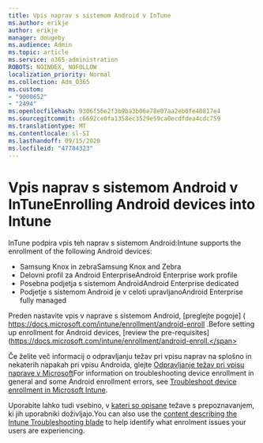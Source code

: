 ```yaml
---
title: Vpis naprav s sistemom Android v InTune
ms.author: erikje
author: erikje
manager: dougeby
ms.audience: Admin
ms.topic: article
ms.service: o365-administration
ROBOTS: NOINDEX, NOFOLLOW
localization_priority: Normal
ms.collection: Adm_O365
ms.custom:
- "9000652"
- "2494"
ms.openlocfilehash: 9306f56e2f3b9ba3b06e78e07aa2eb0fe40817e4
ms.sourcegitcommit: c6692ce0fa1358ec3529e59ca0ecdfdea4cdc759
ms.translationtype: MT
ms.contentlocale: sl-SI
ms.lasthandoff: 09/15/2020
ms.locfileid: "47784323"
---
```

# <a name="enrolling-android-devices-into-intune"></a><span data-ttu-id="0fdae-102">Vpis naprav s sistemom Android v InTune</span><span class="sxs-lookup"><span data-stu-id="0fdae-102">Enrolling Android devices into Intune</span></span>

<span data-ttu-id="0fdae-103">InTune podpira vpis teh naprav s sistemom Android:</span><span class="sxs-lookup"><span data-stu-id="0fdae-103">Intune supports the enrollment of the following Android devices:</span></span>
- <span data-ttu-id="0fdae-104">Samsung Knox in zebra</span><span class="sxs-lookup"><span data-stu-id="0fdae-104">Samsung Knox and Zebra</span></span>
- <span data-ttu-id="0fdae-105">Delovni profil za Android Enterprise</span><span class="sxs-lookup"><span data-stu-id="0fdae-105">Android Enterprise work profile</span></span>
- <span data-ttu-id="0fdae-106">Posebna podjetja s sistemom Android</span><span class="sxs-lookup"><span data-stu-id="0fdae-106">Android Enterprise dedicated</span></span>
- <span data-ttu-id="0fdae-107">Podjetje s sistemom Android je v celoti upravljano</span><span class="sxs-lookup"><span data-stu-id="0fdae-107">Android Enterprise fully managed</span></span>

<span data-ttu-id="0fdae-108">Preden nastavite vpis v naprave s sistemom Android, [preglejte pogoje] ( https://docs.microsoft.com/intune/enrollment/android-enroll .</span><span class="sxs-lookup"><span data-stu-id="0fdae-108">Before setting up enrollment for Android devices, [review the pre-requisites](https://docs.microsoft.com/intune/enrollment/android-enroll.</span></span>

<span data-ttu-id="0fdae-109">Če želite več informacij o odpravljanju težav pri vpisu naprav na splošno in nekaterih napakah pri vpisu Androida, glejte [Odpravljanje težav pri vpisu naprave v Microsoft](https://docs.microsoft.com/intune/enrollment/troubleshoot-device-enrollment-in-intune)</span><span class="sxs-lookup"><span data-stu-id="0fdae-109">For information on troubleshooting device enrollment in general and some Android enrollment errors,  see [Troubleshoot device enrollment in Microsoft Intune](https://docs.microsoft.com/intune/enrollment/troubleshoot-device-enrollment-in-intune).</span></span>

<span data-ttu-id="0fdae-110">Uporabite lahko tudi vsebino, v [kateri so opisane](https://docs.microsoft.com/intune/fundamentals/help-desk-operators) težave s prepoznavanjem, ki jih uporabniki doživljajo.</span><span class="sxs-lookup"><span data-stu-id="0fdae-110">You can also use the [content describing the Intune Troubleshooting blade](https://docs.microsoft.com/intune/fundamentals/help-desk-operators) to help identify what enrolment issues your users are experiencing.</span></span>





